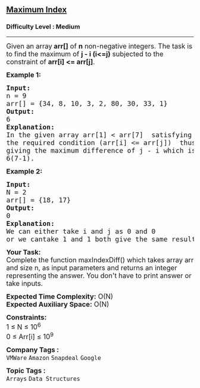 <h2><a href="https://practice.geeksforgeeks.org/problems/maximum-index3307/1?page=3&category[]=Arrays&sortBy=submissions">Maximum Index</a></h2><h3>Difficulty Level : Medium</h3><hr><div class="problems_problem_content__Xm_eO"><p><span style="font-size: 18px;">Given an array<strong> arr[]</strong> of <strong>n</strong> non-negative integers. The task is to find the maximum of <strong>j - i (i&lt;=j)</strong>&nbsp;subjected to the constraint of <strong>arr[i] &lt;= arr[j]</strong>.</span></p>
<p><strong><span style="font-size: 18px;">Example 1:</span></strong></p>
<pre><span style="font-size: 18px;"><strong>Input:</strong><br></span><span style="font-size: 18px;">n = 9<br></span><span style="font-size: 18px;">arr[] = {34, 8, 10, 3, 2, 80, 30, 33, 1}</span><br><span style="font-size: 18px;"><strong>Output: </strong><br></span><span style="font-size: 18px;">6</span><br><span style="font-size: 18px;"><strong>Explanation: </strong><br></span><span style="font-size: 18px;">In the given array arr[1] &lt; arr[7]&nbsp; satisfying&nbsp;<br></span><span style="font-size: 18px;">the required condition (arr[i] &lt;= arr[j])&nbsp; thus&nbsp;<br></span><span style="font-size: 18px;">giving the maximum difference of j - i which is<br></span><span style="font-size: 18px;">6(7-1).</span></pre>
<p><strong><span style="font-size: 18px;">Example 2:</span></strong></p>
<pre><span style="font-size: 18px;"><strong>Input:</strong><br></span><span style="font-size: 18px;">N = 2<br></span><span style="font-size: 18px;">arr[] = {18, 17}</span><br><span style="font-size: 18px;"><strong>Output: </strong><br></span><span style="font-size: 18px;">0</span><br><span style="font-size: 18px;"><strong>Explanation:</strong> <br>We can either take i and j as 0 and 0 <br>or we can</span><span style="font-size: 18px;">take 1 and 1 both give the same result 0.</span></pre>
<p><strong><span style="font-size: 18px;">Your Task:<br></span></strong><span style="font-size: 18px;">Complete the function maxIndexDiff() which takes array arr and size n, as input parameters and returns an integer representing the answer. You don't have to print answer or take inputs.&nbsp;</span></p>
<p><span style="font-size: 18px;"><strong>Expected Time Complexity:</strong> O(N)<br></span><span style="font-size: 18px;"><strong>Expected Auxiliary Space:</strong> O(N)</span></p>
<p><span style="font-size: 18px;"><strong>Constraints:</strong><br></span><span style="font-size: 18px;">1 ≤ N ≤ 10<sup>6</sup><br></span><span style="font-size: 18px;">0 ≤ Arr[i] ≤ 10<sup>9</sup></span></p></div><p><span style=font-size:18px><strong>Company Tags : </strong><br><code>VMWare</code>&nbsp;<code>Amazon</code>&nbsp;<code>Snapdeal</code>&nbsp;<code>Google</code>&nbsp;<br><p><span style=font-size:18px><strong>Topic Tags : </strong><br><code>Arrays</code>&nbsp;<code>Data Structures</code>&nbsp;